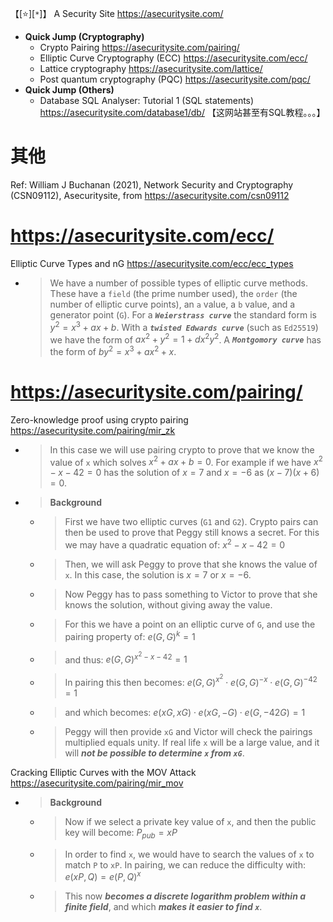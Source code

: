 
【[:star:][`*`]】 A Security Site https://asecuritysite.com/
- **Quick Jump (Cryptography)**
  * Crypto Pairing https://asecuritysite.com/pairing/
  * Elliptic Curve Cryptography (ECC) https://asecuritysite.com/ecc/
  * Lattice cryptography https://asecuritysite.com/lattice/
  * Post quantum cryptography (PQC) https://asecuritysite.com/pqc/
- **Quick Jump (Others)**
  * Database SQL Analyser: Tutorial 1 (SQL statements) https://asecuritysite.com/database1/db/  【这网站甚至有SQL教程。。。】

# 其他

Ref: William J Buchanan (2021), Network Security and Cryptography (CSN09112), Asecuritysite, from https://asecuritysite.com/csn09112

# https://asecuritysite.com/ecc/

Elliptic Curve Types and nG https://asecuritysite.com/ecc/ecc_types
- > We have a number of possible types of elliptic curve methods. These have a `field` (the prime number used), the `order` (the number of elliptic curve points), an `a` value, a `b` value, and a generator point (`G`). For a ***`Weierstrass curve`*** the standard form is $y^2 = x^3 + ax + b$. With a ***`twisted Edwards curve`*** (such as `Ed25519`) we have the form of $ax^2 + y^2 = 1 + dx^2y^2$. A ***`Montgomory curve`*** has the form of $by^2 = x^3 + ax^2 + x$.

# https://asecuritysite.com/pairing/

Zero-knowledge proof using crypto pairing https://asecuritysite.com/pairing/mir_zk
- > In this case we will use pairing crypto to prove that we know the value of `x` which solves $x^2 + ax + b = 0$. For example if we have $x^2 − x − 42 = 0$ has the solution of $x = 7$ and $x = −6$ as $(x − 7)(x + 6) = 0$.
- > **Background**
  * > First we have two elliptic curves (`G1` and `G2`). Crypto pairs can then be used to prove that Peggy still knows a secret. For this we may have a quadratic equation of: $x^2 − x − 42 = 0$
  * > Then, we will ask Peggy to prove that she knows the value of `x`. In this case, the solution is $x = 7$ or $x = −6$.
  * > Now Peggy has to pass something to Victor to prove that she knows the solution, without giving away the value.
  * > For this we have a point on an elliptic curve of `G`, and use the pairing property of: $e(G,G)^k = 1$
  * > and thus: $e(G,G)^{x^2 − x − 42} = 1$
  * > In pairing this then becomes: $e(G,G)^{x^2} ⋅ e(G,G)^{−x} ⋅ e(G,G)^{−42} = 1$
  * > and which becomes: $e(xG,xG)⋅e(xG,−G)⋅e(G,−42G) = 1$
  * > Peggy will then provide `xG` and Victor will check the pairings multiplied equals unity. If real life `x` will be a large value, and it will ***not be possible to determine `x` from `xG`***.

Cracking Elliptic Curves with the MOV Attack https://asecuritysite.com/pairing/mir_mov
- > **Background**
  * > Now if we select a private key value of `x`, and then the public key will become: $P_{pub} = xP$
  * > In order to find `x`, we would have to search the values of `x` to match `P` to `xP`. In pairing, we can reduce the difficulty with: $e(xP,Q) = e(P,Q)^x$
  * > This now ***becomes a discrete logarithm problem within a finite field***, and which ***makes it easier to find `x`***.
